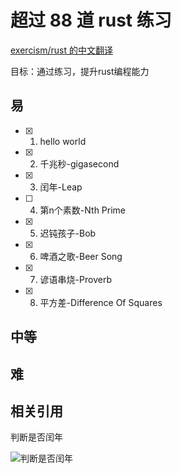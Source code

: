 # 超过 88 道 rust 练习

[exercism/rust 的中文翻译](https://llever.com/exercism-rust-zh/index.html)

目标：通过练习，提升rust编程能力

## 易
- [x] 1. hello world
- [x] 2. 千兆秒-gigasecond
- [x] 3. 闰年-Leap
- [ ] 4. 第n个素数-Nth Prime
- [x] 5. 迟钝孩子-Bob
- [x] 6. 啤酒之歌-Beer Song
- [x] 7. 谚语串烧-Proverb
- [x] 8. 平方差-Difference Of Squares

## 中等

## 难


## 相关引用

判断是否闰年

![判断是否闰年](https://upload.wikimedia.org/wikipedia/commons/9/90/%E9%96%8F%E5%B9%B4%E6%BC%94%E7%AE%97%E6%B3%95.png)